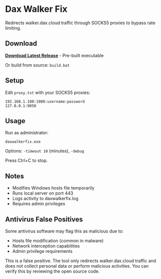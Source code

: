 # Dax Walker Fix

Redirects walker.dax.cloud traffic through SOCKS5 proxies to bypass rate limiting.

## Download

**[Download Latest Release](https://github.com/kolief/Dax-Walker-Fix/releases/latest)** - Pre-built executable

Or build from source: `build.bat`

## Setup

Edit `proxy.txt` with your SOCKS5 proxies:

```
192.168.1.100:1080:username:password
127.0.0.1:9050
```

## Usage

Run as administrator:

```
daxwalkerfix.exe
```

Options: `-timeout 10` (minutes), `-debug`

Press Ctrl+C to stop.

## Notes

- Modifies Windows hosts file temporarily
- Runs local server on port 443
- Logs activity to daxwalkerfix.log
- Requires admin privileges

## Antivirus False Positives

Some antivirus software may flag this as malicious due to:
- Hosts file modification (common in malware)
- Network interception capabilities
- Admin privilege requirements

This is a false positive. The tool only redirects walker.dax.cloud traffic and does not collect personal data or perform malicious activities. You can verify this by reviewing the open source code.